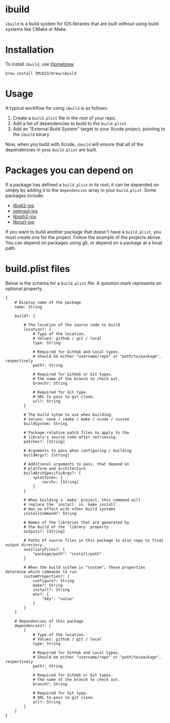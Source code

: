 # ibuild

`ibuild` is a build system for iOS libraries that are built without using build systems like CMake or Make.

# Installation
To install `ibuild`, use [Homebrew](https://brew.sh)
```
brew install IMcD23/brew/ibuild
```

# Usage
A typical workflow for using `ibuild` is as follows:
1. Create a `build.plist` file in the root of your repo.
2. Add a list of dependencies to build to the `build.plist`.
3. Add an "External Build System" target to your Xcode project, pointing to the `ibuild` binary.

Now, when you build with Xcode, `ibuild` will ensure that all of the dependencies in your `build.plist` are built.

# Packages you can depend on
If a package has defined a `build.plist` in its root, it can be depended on simply by adding it to the `dependencies` array in your `build.plist`. Some packages include:
- [libgit2-ios](https://github.com/IMcD23/libgit2-ios)
- [openssl-ios](https://github.com/IMcD23/openssl-ios)
- [libssh2-ios](https://github.com/IMcD23/libssh2-ios)
- [libcurl-ios](https://github.com/IMcD23/libcurl-ios)

If you want to build another package that doesn't have a `build.plist`, you must create one for the project. Follow the example of the projects above.
You can depend on packages using git, or depend on a package at a local path.

# build.plist files

Below is the schema for a `build.plist` file. A question mark represents an optional property.

```
{
    # Display name of the package
    name: String

    build?: {

        # The location of the source code to build
        location?: {
            # Type of the location.
            # Values: github / git / local
            type: String

            # Required for GitHub and Local types.
            # Should be either "username/repo" or "path/to/package", respectively
            path?: String

            # Required for GitHub or Git types.
            # The name of the branch to check out.
            branch?: String

            # Required for Git type.
            # URL to pass to git clone.
            url?: String
        }

        # The build sytem to use when building.
        # Values: none / cmake / make / xcode / custom
        buildSystem: String

        # Package-relative patch files to apply to the
        # library's source code after retrieving.
        patches?: [String]

        # Arguments to pass when configuring / building
        buildArgs?: [String]

        # Additional arguments to pass, that depend on
        # platform and architecture
        buildArchSpecificArgs?: {
            <platform>: {
                <arch>: [String]
            }
        }

        # When building a `make` project, this command will
        # replace the `install` in `make install`.
        # Has no effect with other build systems
        installCommand?: String

        # Names of the libraries that are generated by
        # the build of the `library` property
        outputs?: [String]

        # Paths of source files in this package to also copy to final output directory.
        auxiliaryFiles?: {
            "package/path": "install/path"
        }

        # When the build system is "custom", these properties determine which commands to run.
        customProperties?: {
            configure?: String
            make?: String
            install?: String
            env?: {
                "key": "value"
            }
        }
    }

    # Dependencies of this package
    dependencies?: [
        {
            # Type of the location.
            # Values: github / git / local
            type: String

            # Required for GitHub and Local types.
            # Should be either "username/repo" or "path/to/package", respectively
            path?: String

            # Required for GitHub or Git types.
            # The name of the branch to check out.
            branch?: String

            # Required for Git type.
            # URL to pass to git clone.
            url?: String
        }
    ]
}
```